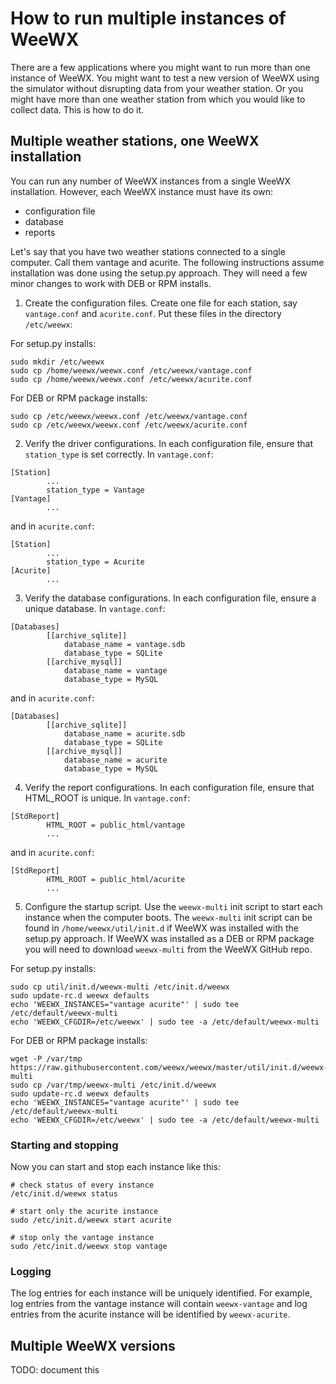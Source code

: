 # How to run multiple instances of WeeWX

There are a few applications where you might want to run more than one instance of WeeWX.  You might want to test a new version of WeeWX using the simulator without disrupting data from your weather station.  Or you might have more than one weather station from which you would like to collect data.  This is how to do it.

## Multiple weather stations, one WeeWX installation

You can run any number of WeeWX instances from a single WeeWX installation.  However, each WeeWX instance must have its own:

* configuration file
* database
* reports

Let's say that you have two weather stations connected to a single computer.  Call them vantage and acurite.  The following instructions assume installation was done using the setup.py approach.  They will need a few minor changes to work with DEB or RPM installs.

1. Create the configuration files.  Create one file for each station, say `vantage.conf` and `acurite.conf`.  Put these files in the directory `/etc/weewx`:

For setup.py installs:
```
sudo mkdir /etc/weewx
sudo cp /home/weewx/weewx.conf /etc/weewx/vantage.conf
sudo cp /home/weewx/weewx.conf /etc/weewx/acurite.conf
```

For DEB or RPM package installs: 
```
sudo cp /etc/weewx/weewx.conf /etc/weewx/vantage.conf
sudo cp /etc/weewx/weewx.conf /etc/weewx/acurite.conf
```

2. Verify the driver configurations.  In each configuration file, ensure that `station_type` is set correctly.  In `vantage.conf`:

```
[Station]
        ...
        station_type = Vantage
[Vantage]
        ...
```
and in `acurite.conf`:

```
[Station]
        ...
        station_type = Acurite
[Acurite]
        ...
```

3. Verify the database configurations.  In each configuration file, ensure a unique database.  In `vantage.conf`:

```
[Databases]
        [[archive_sqlite]]
            database_name = vantage.sdb
            database_type = SQLite
        [[archive_mysql]]
            database_name = vantage
            database_type = MySQL
```
and in `acurite.conf`:

```
[Databases]
        [[archive_sqlite]]
            database_name = acurite.sdb
            database_type = SQLite
        [[archive_mysql]]
            database_name = acurite
            database_type = MySQL
```

4. Verify the report configurations.  In each configuration file, ensure that HTML_ROOT is unique.  In `vantage.conf`:

```
[StdReport]
        HTML_ROOT = public_html/vantage
        ...
```
and in `acurite.conf`:

```
[StdReport]
        HTML_ROOT = public_html/acurite
        ...
```

5. Configure the startup script.  Use the `weewx-multi` init script to start each instance when the computer boots. The `weewx-multi` init script can be found in `/home/weewx/util/init.d` if WeeWX was installed with the setup.py approach.  If WeeWX was installed as a DEB or RPM package you will need to download `weewx-multi` from the WeeWX GitHub repo.

For setup.py installs:
```
sudo cp util/init.d/weewx-multi /etc/init.d/weewx
sudo update-rc.d weewx defaults
echo 'WEEWX_INSTANCES="vantage acurite"' | sudo tee /etc/default/weewx-multi
echo 'WEEWX_CFGDIR=/etc/weewx' | sudo tee -a /etc/default/weewx-multi
```

For DEB or RPM package installs:
```
wget -P /var/tmp https://raw.githubusercontent.com/weewx/weewx/master/util/init.d/weewx-multi
sudo cp /var/tmp/weewx-multi /etc/init.d/weewx
sudo update-rc.d weewx defaults
echo 'WEEWX_INSTANCES="vantage acurite"' | sudo tee /etc/default/weewx-multi
echo 'WEEWX_CFGDIR=/etc/weewx' | sudo tee -a /etc/default/weewx-multi
```

### Starting and stopping

Now you can start and stop each instance like this:

```
# check status of every instance
/etc/init.d/weewx status

# start only the acurite instance
sudo /etc/init.d/weewx start acurite

# stop only the vantage instance
sudo /etc/init.d/weewx stop vantage
```

### Logging

The log entries for each instance will be uniquely identified.  For example, log entries from the vantage instance will contain `weewx-vantage` and log entries from the acurite instance will be identified by `weewx-acurite`.

## Multiple WeeWX versions

TODO: document this
